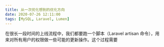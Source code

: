 ```yaml
---
title: 从一次优化想到的优化方向
date: 2020-07-26 12:11:00
tags: [MySQL, Laravel, Lumen]
---
```


在很长一段时间的上线流程中，我们都要跑一个脚本（Laravel artisan 命令），用来对所有用户的权限做一些可能的更新操作。这个过程需要
